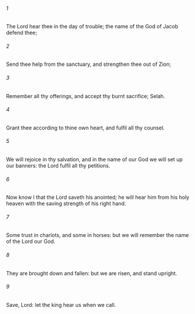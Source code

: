 ###### 1
The Lord hear thee in the day of trouble; the name of the God of Jacob defend thee;

###### 2
Send thee help from the sanctuary, and strengthen thee out of Zion;

###### 3
Remember all thy offerings, and accept thy burnt sacrifice; Selah.

###### 4
Grant thee according to thine own heart, and fulfil all thy counsel.

###### 5
We will rejoice in thy salvation, and in the name of our God we will set up our banners: the Lord fulfil all thy petitions.

###### 6
Now know I that the Lord saveth his anointed; he will hear him from his holy heaven with the saving strength of his right hand.

###### 7
Some trust in chariots, and some in horses: but we will remember the name of the Lord our God.

###### 8
They are brought down and fallen: but we are risen, and stand upright.

###### 9
Save, Lord: let the king hear us when we call.

